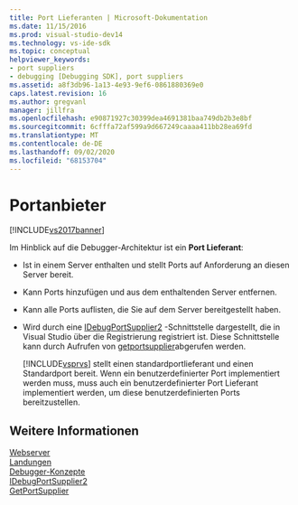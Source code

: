 ```yaml
---
title: Port Lieferanten | Microsoft-Dokumentation
ms.date: 11/15/2016
ms.prod: visual-studio-dev14
ms.technology: vs-ide-sdk
ms.topic: conceptual
helpviewer_keywords:
- port suppliers
- debugging [Debugging SDK], port suppliers
ms.assetid: a8f3db96-1a13-4e93-9ef6-0861880369e0
caps.latest.revision: 16
ms.author: gregvanl
manager: jillfra
ms.openlocfilehash: e90871927c30399dea4691381baa749db2b3e8bf
ms.sourcegitcommit: 6cfffa72af599a9d667249caaaa411bb28ea69fd
ms.translationtype: MT
ms.contentlocale: de-DE
ms.lasthandoff: 09/02/2020
ms.locfileid: "68153704"
---
```

# <a name="port-suppliers"></a>Portanbieter
[!INCLUDE[vs2017banner](../../includes/vs2017banner.md)]

Im Hinblick auf die Debugger-Architektur ist ein **Port Lieferant**:  
  
- Ist in einem Server enthalten und stellt Ports auf Anforderung an diesen Server bereit.  
  
- Kann Ports hinzufügen und aus dem enthaltenden Server entfernen.  
  
- Kann alle Ports auflisten, die Sie auf dem Server bereitgestellt haben.  
  
- Wird durch eine [IDebugPortSupplier2](../../extensibility/debugger/reference/idebugportsupplier2.md) -Schnittstelle dargestellt, die in Visual Studio über die Registrierung registriert ist. Diese Schnittstelle kann durch Aufrufen von [getportsupplier](../../extensibility/debugger/reference/idebugcoreserver2-getportsupplier.md)abgerufen werden.  
  
  [!INCLUDE[vsprvs](../../includes/vsprvs-md.md)] stellt einen standardportlieferant und einen Standardport bereit. Wenn ein benutzerdefinierter Port implementiert werden muss, muss auch ein benutzerdefinierter Port Lieferant implementiert werden, um diese benutzerdefinierten Ports bereitzustellen.  
  
## <a name="see-also"></a>Weitere Informationen  
 [Webserver](../../extensibility/debugger/servers-visual-studio-sdk.md)   
 [Landungen](../../extensibility/debugger/ports.md)   
 [Debugger-Konzepte](../../extensibility/debugger/debugger-concepts.md)   
 [IDebugPortSupplier2](../../extensibility/debugger/reference/idebugportsupplier2.md)   
 [GetPortSupplier](../../extensibility/debugger/reference/idebugcoreserver2-getportsupplier.md)
